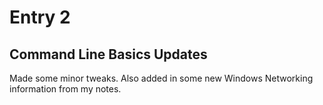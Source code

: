 # Entry 2

## Command Line Basics Updates

Made some minor tweaks. Also added in some new Windows Networking information from my notes. 